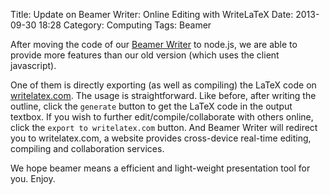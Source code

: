 Title: Update on Beamer Writer: Online Editing with WriteLaTeX
Date: 2013-09-30 18:28
Category: Computing
Tags: Beamer

After moving the code of our [Beamer Writer](http://lab.grapeot.me/beamer/) to node.js, we are able to provide more features than our old version (which uses the client javascript).

One of them is directly exporting (as well as compiling) the LaTeX code on [writelatex.com](http://writelatex.com/).
The usage is straightforward.
Like before, after writing the outline, click the `generate` button to get the LaTeX code in the output textbox.
If you wish to further edit/compile/collaborate with others online, click the `export to writelatex.com` button.
And Beamer Writer will redirect you to writelatex.com, a website provides cross-device real-time editing, compiling and collaboration services.

We hope beamer means a efficient and light-weight presentation tool for you. 
Enjoy.
